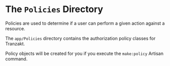 # The `Policies` Directory
Policies are used to determine if a user can perform a given action against a resource.

The `app/Policies` directory contains the authorization policy classes for Tranzakt.

Policy objects will be created for you if you execute the `make:policy` Artisan command.
